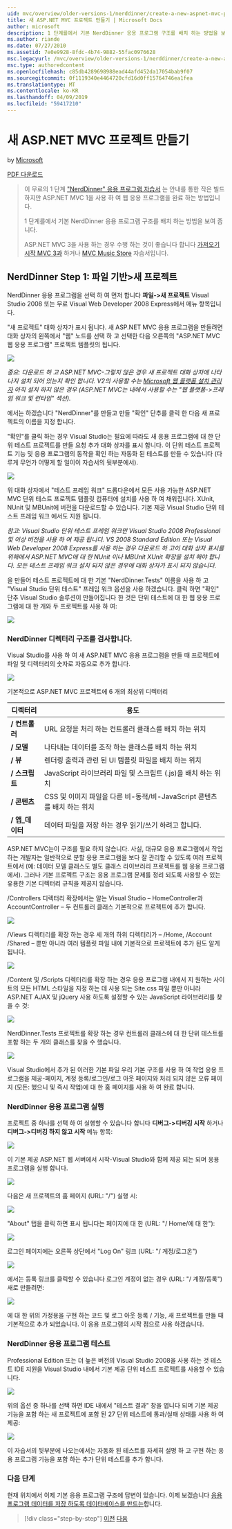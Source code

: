 ```yaml
---
uid: mvc/overview/older-versions-1/nerddinner/create-a-new-aspnet-mvc-project
title: 새 ASP.NET MVC 프로젝트 만들기 | Microsoft Docs
author: microsoft
description: 1 단계를에서 기본 NerdDinner 응용 프로그램 구조를 배치 하는 방법을 보여 줍니다.
ms.author: riande
ms.date: 07/27/2010
ms.assetid: 7e0e9928-8fdc-4b74-9882-55fac0976628
msc.legacyurl: /mvc/overview/older-versions-1/nerddinner/create-a-new-aspnet-mvc-project
msc.type: authoredcontent
ms.openlocfilehash: c85db4289698988ead44afd452da17054bab9f07
ms.sourcegitcommit: 0f1119340e4464720cfd16d0ff15764746ea1fea
ms.translationtype: MT
ms.contentlocale: ko-KR
ms.lasthandoff: 04/09/2019
ms.locfileid: "59417210"
---
```

# <a name="create-a-new-aspnet-mvc-project"></a>새 ASP.NET MVC 프로젝트 만들기

by [Microsoft](https://github.com/microsoft)

[PDF 다운로드](http://aspnetmvcbook.s3.amazonaws.com/aspnetmvc-nerdinner_v1.pdf)

> 이 무료의 1 단계 ["NerdDinner" 응용 프로그램 자습서](introducing-the-nerddinner-tutorial.md) 는 안내를 통한 작은 빌드 하지만 ASP.NET MVC 1을 사용 하 여 웹 응용 프로그램을 완료 하는 방법입니다.
> 
> 1 단계를에서 기본 NerdDinner 응용 프로그램 구조를 배치 하는 방법을 보여 줍니다.
> 
> ASP.NET MVC 3을 사용 하는 경우 수행 하는 것이 좋습니다 합니다 [가져오기 시작 MVC 3과](../../older-versions/getting-started-with-aspnet-mvc3/cs/intro-to-aspnet-mvc-3.md) 하거나 [MVC Music Store](../../older-versions/mvc-music-store/mvc-music-store-part-1.md) 자습서입니다.


## <a name="nerddinner-step-1-file-gtnew-project"></a>NerdDinner Step 1: 파일 기반&gt;새 프로젝트

NerdDinner 응용 프로그램을 선택 하 여 먼저 합니다 **파일-&gt;새 프로젝트** Visual Studio 2008 또는 무료 Visual Web Developer 2008 Express에서 메뉴 항목입니다.

"새 프로젝트" 대화 상자가 표시 됩니다. 새 ASP.NET MVC 응용 프로그램을 만들려면 대화 상자의 왼쪽에서 "웹" 노드를 선택 하 고 선택한 다음 오른쪽의 "ASP.NET MVC 웹 응용 프로그램" 프로젝트 템플릿의 됩니다.

![](create-a-new-aspnet-mvc-project/_static/image1.png)

*중요: 다운로드 하 고 ASP.NET MVC-그렇지 않은 경우 새 프로젝트 대화 상자에 나타나지 설치 되어 있는지 확인 합니다. V2의 사용할 수는 [Microsoft 웹 플랫폼 설치 관리자](https://www.microsoft.com/web/downloads/platform.aspx) 아직 설치 하지 않은 경우 (ASP.NET MVC는 내에서 사용할 수는 "웹 플랫폼-&gt;프레임 워크 및 런타임" 섹션).*

에서는 하겠습니다 "NerdDinner"를 만들고 만들 "확인" 단추를 클릭 한 다음 새 프로젝트의 이름을 지정 합니다.

"확인"를 클릭 하는 경우 Visual Studio는 필요에 따라도 새 응용 프로그램에 대 한 단위 테스트 프로젝트를 만들 요청 추가 대화 상자를 표시 합니다. 이 단위 테스트 프로젝트 기능 및 응용 프로그램의 동작을 확인 하는 자동화 된 테스트를 만들 수 있습니다 (다루게 무언가 어떻게 할 일이이 자습서의 뒷부분에서).

![](create-a-new-aspnet-mvc-project/_static/image2.png)

위 대화 상자에서 "테스트 프레임 워크" 드롭다운에서 모든 사용 가능한 ASP.NET MVC 단위 테스트 프로젝트 템플릿 컴퓨터에 설치를 사용 하 여 채워집니다. XUnit, NUnit 및 MBUnit에 버전을 다운로드할 수 있습니다. 기본 제공 Visual Studio 단위 테스트 프레임 워크 에서도 지원 됩니다.

*참고: Visual Studio 단위 테스트 프레임 워크만 Visual Studio 2008 Professional 및 이상 버전을 사용 하 여 제공 됩니다. VS 2008 Standard Edition 또는 Visual Web Developer 2008 Express를 사용 하는 경우 다운로드 하 고이 대화 상자 표시를 위해에서 ASP.NET MVC에 대 한 NUnit 이나 MBUnit XUnit 확장을 설치 해야 합니다. 모든 테스트 프레임 워크 설치 되지 않은 경우에 대화 상자가 표시 되지 않습니다.*

을 만들어 테스트 프로젝트에 대 한 기본 "NerdDinner.Tests" 이름을 사용 하 고 "Visual Studio 단위 테스트" 프레임 워크 옵션을 사용 하겠습니다. 클릭 하면 "확인" 단추 Visual Studio 솔루션이 만들어집니다 한 것은 단위 테스트에 대 한 웹 응용 프로그램에 대 한 개와 두 프로젝트를 사용 하 여:

![](create-a-new-aspnet-mvc-project/_static/image3.png)

### <a name="examining-the-nerddinner-directory-structure"></a>NerdDinner 디렉터리 구조를 검사합니다.

Visual Studio를 사용 하 여 새 ASP.NET MVC 응용 프로그램을 만들 때 프로젝트에 파일 및 디렉터리의 숫자로 자동으로 추가 합니다.

![](create-a-new-aspnet-mvc-project/_static/image4.png)

기본적으로 ASP.NET MVC 프로젝트에 6 개의 최상위 디렉터리

| **디렉터리** | **용도** |
| --- | --- |
| **/ 컨트롤러** | URL 요청을 처리 하는 컨트롤러 클래스를 배치 하는 위치 |
| **/ 모델** | 나타내는 데이터를 조작 하는 클래스를 배치 하는 위치 |
| **/ 뷰** | 렌더링 출력과 관련 된 UI 템플릿 파일을 배치 하는 위치 |
| **/ 스크립트** | JavaScript 라이브러리 파일 및 스크립트 (.js)을 배치 하는 위치 |
| **/ 콘텐츠** | CSS 및 이미지 파일을 다른 비-동적/비-JavaScript 콘텐츠를 배치 하는 위치 |
| **/ 앱\_데이터** | 데이터 파일을 저장 하는 경우 읽기/쓰기 하려고 합니다. |

ASP.NET MVC는이 구조를 필요 하지 않습니다. 사실, 대규모 응용 프로그램에서 작업 하는 개발자는 일반적으로 분할 응용 프로그램을 보다 잘 관리할 수 있도록 여러 프로젝트에서 (예: 데이터 모델 클래스도 별도 클래스 라이브러리 프로젝트를 웹 응용 프로그램에서). 그러나 기본 프로젝트 구조는 응용 프로그램 문제를 정리 되도록 사용할 수 있는 유용한 기본 디렉터리 규칙을 제공지 않습니다.

/Controllers 디렉터리 확장에서는 알는 Visual Studio – HomeController과 AccountController – 두 컨트롤러 클래스 기본적으로 프로젝트에 추가 합니다.

![](create-a-new-aspnet-mvc-project/_static/image5.png)

/Views 디렉터리를 확장 하는 경우 세 개의 하위 디렉터리가 – /Home, /Account /Shared – 뿐만 아니라 여러 템플릿 파일 내에 기본적으로 프로젝트에 추가 된도 알게 됩니다.

![](create-a-new-aspnet-mvc-project/_static/image6.png)

/Content 및 /Scripts 디렉터리를 확장 하는 경우 응용 프로그램 내에서 지 원하는 사이트의 모든 HTML 스타일을 지정 하는 데 사용 되는 Site.css 파일 뿐만 아니라 ASP.NET AJAX 및 jQuery 사용 하도록 설정할 수 있는 JavaScript 라이브러리를 찾을 수 것:

![](create-a-new-aspnet-mvc-project/_static/image7.png)

NerdDinner.Tests 프로젝트를 확장 하는 경우 컨트롤러 클래스에 대 한 단위 테스트를 포함 하는 두 개의 클래스를 찾을 수 했습니다.

![](create-a-new-aspnet-mvc-project/_static/image8.png)

Visual Studio에서 추가 된 이러한 기본 파일 우리 기본 구조를 사용 하 여 작업 응용 프로그램을 제공-페이지, 계정 등록/로그인/로그 아웃 페이지와 처리 되지 않은 오류 페이지 (모든: 했으니 및 즉시 작업)에 대 한 홈 페이지를 사용 하 여 완료 합니다.

### <a name="running-the-nerddinner-application"></a>NerdDinner 응용 프로그램 실행

프로젝트 중 하나를 선택 하 여 실행할 수 있습니다 합니다 **디버그-&gt;디버깅 시작** 하거나 **디버그-&gt;디버깅 하지 않고 시작** 메뉴 항목:

![](create-a-new-aspnet-mvc-project/_static/image9.png)

이 기본 제공 ASP.NET 웹 서버에서 시작-Visual Studio와 함께 제공 되는 되며 응용 프로그램을 실행 합니다.

![](create-a-new-aspnet-mvc-project/_static/image10.png)

다음은 새 프로젝트의 홈 페이지 (URL: "/") 실행 시:

![](create-a-new-aspnet-mvc-project/_static/image11.png)

"About" 탭을 클릭 하면 표시 됩니다는 페이지에 대 한 (URL: "/ Home/에 대 한"):

![](create-a-new-aspnet-mvc-project/_static/image12.png)

로그인 페이지에는 오른쪽 상단에서 "Log On" 링크 (URL: "/ 계정/로그온")

![](create-a-new-aspnet-mvc-project/_static/image13.png)

에서는 등록 링크를 클릭할 수 있습니다 로그인 계정이 없는 경우 (URL: "/ 계정/등록") 새로 만들려면:

![](create-a-new-aspnet-mvc-project/_static/image14.png)

에 대 한 위의 가정용을 구현 하는 코드 및 로그 아웃 등록 / 기능, 새 프로젝트를 만들 때 기본적으로 추가 되었습니다. 이 응용 프로그램의 시작 점으로 사용 하겠습니다.

### <a name="testing-the-nerddinner-application"></a>NerdDinner 응용 프로그램 테스트

Professional Edition 또는 더 높은 버전의 Visual Studio 2008을 사용 하는 것 테스트 IDE 지원을 Visual Studio 내에서 기본 제공 단위 테스트 프로젝트를 사용할 수 있습니다.

![](create-a-new-aspnet-mvc-project/_static/image15.png)

위의 옵션 중 하나를 선택 하면 IDE 내에서 "테스트 결과" 창을 엽니다 되며 기본 제공 기능을 포함 하는 새 프로젝트에 포함 된 27 단위 테스트에 통과/실패 상태를 사용 하 여 제공:

![](create-a-new-aspnet-mvc-project/_static/image16.png)

이 자습서의 뒷부분에 나오는에서는 자동화 된 테스트를 자세히 설명 하 고 구현 하는 응용 프로그램 기능을 포함 하는 추가 단위 테스트를 추가 합니다.

### <a name="next-step"></a>다음 단계

현재 위치에서 이제 기본 응용 프로그램 구조에 답변이 있습니다. 이제 보겠습니다 [응용 프로그램 데이터를 저장 하도록 데이터베이스를 만드는](create-a-database.md)합니다.

> [!div class="step-by-step"]
> [이전](introducing-the-nerddinner-tutorial.md)
> [다음](create-a-database.md)
